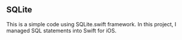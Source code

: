 ## SQLite

This is a simple code using SQLite.swift framework. In this project, I managed SQL statements into Swift for iOS.
